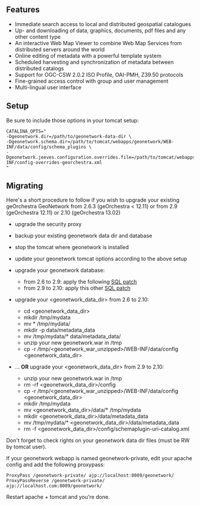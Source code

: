 Features
--------

* Immediate search access to local and distributed geospatial catalogues
* Up- and downloading of data, graphics, documents, pdf files and any other content type
* An interactive Web Map Viewer to combine Web Map Services from distributed servers around the world
* Online editing of metadata with a powerful template system
* Scheduled harvesting and synchronization of metadata between distributed catalogs
* Support for OGC-CSW 2.0.2 ISO Profile, OAI-PMH, Z39.50 protocols
* Fine-grained access control with group and user management
* Multi-lingual user interface


Setup
-----

Be sure to include those options in your tomcat setup:

    CATALINA_OPTS="
    -Dgeonetwork.dir=/path/to/geonetwork-data-dir \
    -Dgeonetwork.schema.dir=/path/to/tomcat/webapps/geonetwork/WEB-INF/data/config/schema_plugins \
    -Dgeonetwork.jeeves.configuration.overrides.file=/path/to/tomcat/webapps/geonetwork/WEB-INF/config-overrides-georchestra.xml
    "


Migrating
---------

Here's a short procedure to follow if you wish to upgrade your existing geOrchestra GeoNetwork from 2.6.3 (geOrchestra < 12.11) or from 2.9 (geOrchestra 12.11) or 2.10 (geOrchestra 13.02)

* upgrade the security proxy

* backup your existing geonetwork data dir and database

* stop the tomcat where geonetwork is installed

* update your geonetwork tomcat options according to the above setup

* upgrade your geonetwork database:
  * from 2.6 to 2.9: apply the following [SQL patch](https://github.com/georchestra/geonetwork/blob/georchestra-29/web/src/main/webapp/WEB-INF/classes/setup/sql-georchestra/migrate/1211/db-migrate-default.sql) 
  * from 2.9 to 2.10: apply this other [SQL patch](https://github.com/georchestra/geonetwork/blob/georchestra-29/web/src/main/webapp/WEB-INF/classes/setup/sql-georchestra/migrate/1302/db-migrate-default.sql)

* upgrade your \<geonetwork_data_dir\> from 2.6 to 2.10:
  * cd \<geonetwork_data_dir\>
  * mkdir /tmp/mydata
  * mv * /tmp/mydata/
  * mkdir -p data/metadata_data
  * mv /tmp/mydata/* data/metadata_data/
  * unzip your new geonetwork.war in /tmp
  * cp -r /tmp/\<geonetwork_war_unzipped\>/WEB-INF/data/config \<geonetwork_data_dir\>

* ... **OR** upgrade your \<geonetwork_data_dir\> from 2.9 to 2.10:
  * unzip your new geonetwork.war in /tmp
  * rm -rf \<geonetwork_data_dir\>/config
  * cp -r /tmp/\<geonetwork_war_unzipped\>/WEB-INF/data/config \<geonetwork_data_dir\>
  * mkdir /tmp/mydata
  * mv \<geonetwork_data_dir\>/data/* /tmp/mydata
  * mkdir \<geonetwork_data_dir\>/data/metadata_data
  * mv /tmp/mydata/* \<geonetwork_data_dir\>/data/metadata_data
  * rm -f \<geonetwork_data_dir\>/config/schemaplugin-uri-catalog.xml


Don't forget to check rights on your geonetwork data dir files (must be RW by tomcat user).

If your geonetwork webapp is named geonetwork-private, edit your apache config and add the following proxypass:

    ProxyPass /geonetwork-private/ ajp://localhost:8009/geonetwork/
    ProxyPassReverse /geonetwork-private/ ajp://localhost.com:8009/geonetwork/

Restart apache + tomcat and you're done.
